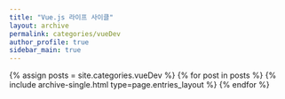 ```yaml
---
title: "Vue.js 라이프 사이클"
layout: archive
permalink: categories/vueDev
author_profile: true
sidebar_main: true
---
```


{% assign posts = site.categories.vueDev %}
{% for post in posts %} {% include archive-single.html type=page.entries_layout %} {% endfor %}
